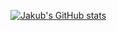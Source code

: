 [![Jakub's GitHub stats](https://github-readme-stats.vercel.app/api?username=jakubchudik&count_private=true)](https://github.com/anuraghazra/github-readme-stats)

